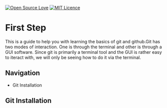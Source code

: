 [![Open Source Love](https://firstcontributions.github.io/open-source-badges/badges/open-source-v1/open-source.svg)](https://github.com/firstcontributions/open-source-badges)
[![MIT Licence](https://badges.frapsoft.com/os/mit/mit.svg?v=103)](https://opensource.org/licenses/mit-license.php)
# First Step
This is a guide to help you with learning the basics of git and github.Git has two modes of interaction. One is through the terminal and other is through a GUI software. Since git is primarily a terminal tool and the GUI is rather easy to iteract with, we will only be seeing how to do it via the terminal.
## Navigation
* Git Installation

## Git Installation
